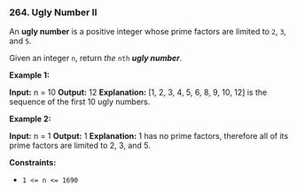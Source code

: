 ### 264\. Ugly Number II

An **ugly number** is a positive integer whose prime factors are limited to `2`, `3`, and `5`.

Given an integer `n`, return _the_ `nth` _**ugly number**_.

**Example 1:**

**Input:** n = 10
**Output:** 12
**Explanation:** \[1, 2, 3, 4, 5, 6, 8, 9, 10, 12\] is the sequence of the first 10 ugly numbers.

**Example 2:**

**Input:** n = 1
**Output:** 1
**Explanation:** 1 has no prime factors, therefore all of its prime factors are limited to 2, 3, and 5.

**Constraints:**

*   `1 <= n <= 1690`
